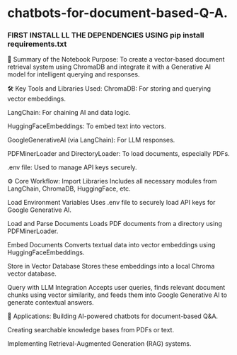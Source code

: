 # chatbots-for-document-based-Q-A.

### FIRST INSTALL LL THE DEPENDENCIES USING pip install requirements.txt

🔹 Summary of the Notebook
Purpose:
To create a vector-based document retrieval system using ChromaDB and integrate it with a Generative AI model for intelligent querying and responses.

🛠️ Key Tools and Libraries Used:
ChromaDB: For storing and querying vector embeddings.

LangChain: For chaining AI and data logic.

HuggingFaceEmbeddings: To embed text into vectors.

GoogleGenerativeAI (via LangChain): For LLM responses.

PDFMinerLoader and DirectoryLoader: To load documents, especially PDFs.

.env file: Used to manage API keys securely.

⚙️ Core Workflow:
Import Libraries
Includes all necessary modules from LangChain, ChromaDB, HuggingFace, etc.

Load Environment Variables
Uses .env file to securely load API keys for Google Generative AI.

Load and Parse Documents
Loads PDF documents from a directory using PDFMinerLoader.

Embed Documents
Converts textual data into vector embeddings using HuggingFaceEmbeddings.

Store in Vector Database
Stores these embeddings into a local Chroma vector database.

Query with LLM Integration
Accepts user queries, finds relevant document chunks using vector similarity, and feeds them into Google Generative AI to generate contextual answers.

📌 Applications:
Building AI-powered chatbots for document-based Q&A.

Creating searchable knowledge bases from PDFs or text.

Implementing Retrieval-Augmented Generation (RAG) systems.

